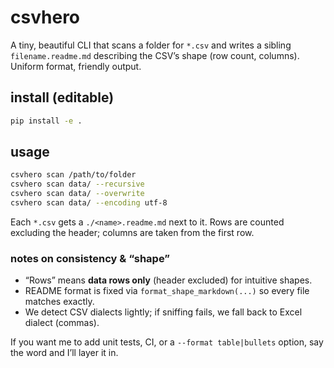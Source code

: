 # csvhero

A tiny, beautiful CLI that scans a folder for `*.csv` and writes a sibling `filename.readme.md`
describing the CSV’s shape (row count, columns). Uniform format, friendly output.

## install (editable)

```bash
pip install -e .
````

## usage

```bash
csvhero scan /path/to/folder
csvhero scan data/ --recursive
csvhero scan data/ --overwrite
csvhero scan data/ --encoding utf-8
```

Each `*.csv` gets a `./<name>.readme.md` next to it.
Rows are counted excluding the header; columns are taken from the first row.

### notes on consistency & “shape”
- “Rows” means **data rows only** (header excluded) for intuitive shapes.
- README format is fixed via `format_shape_markdown(...)` so every file matches exactly.
- We detect CSV dialects lightly; if sniffing fails, we fall back to Excel dialect (commas).

If you want me to add unit tests, CI, or a `--format table|bullets` option, say the word and I’ll layer it in.
